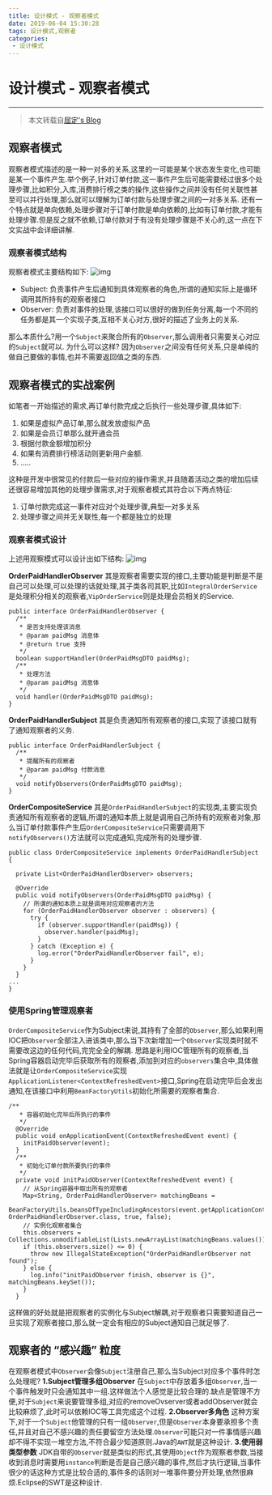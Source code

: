 ```yaml
---
title: 设计模式 - 观察者模式
date: 2019-06-04 15:30:28
tags: 设计模式,观察者
categories:
 - 设计模式
---
```


# 设计模式 - 观察者模式

------



>本文转载自[屈定's Blog](https://mrdear.cn/)

## 观察者模式

观察者模式描述的是一种一对多的关系,这里的一可能是某个状态发生变化,也可能是某一个事件产生.举个例子,针对订单付款,这一事件产生后可能需要经过很多个处理步骤,比如积分,入库,消费排行榜之类的操作,这些操作之间并没有任何关联性甚至可以并行处理,那么就可以理解为订单付款与处理步骤之间的一对多关系.
还有一个特点就是单向依赖,处理步骤对于订单付款是单向依赖的,比如有订单付款,才能有处理步骤.但是反之就不依赖,订单付款对于有没有处理步骤是不关心的,这一点在下文实战中会详细讲解.

### 观察者模式结构

观察者模式主要结构如下:
![img](http://imgblog.mrdear.cn/1524063218.png?imageMogr2/thumbnail/!100p)

- Subject: 负责事件产生后通知到具体观察者的角色,所谓的通知实际上是循环调用其所持有的观察者接口
- Observer: 负责对事件的处理,该接口可以很好的做到任务分离,每一个不同的任务都是其一个实现子类,互相不关心对方,很好的描述了业务上的关系.

那么本质什么?用一个`Subject`来聚合所有的`Observer`,那么调用者只需要关心对应的`Subject`就可以.
为什么可以这样? 因为`Observer`之间没有任何关系,只是单纯的做自己要做的事情,也并不需要返回值之类的东西.

## 观察者模式的实战案例

如笔者一开始描述的需求,再订单付款完成之后执行一些处理步骤,具体如下:

1. 如果是虚拟产品订单,那么就发放虚拟产品
2. 如果是会员订单那么就开通会员
3. 根据付款金额增加积分
4. 如果有消费排行榜活动则更新用户金额.
5. …..

这种是开发中很常见的付款后一些对应的操作需求,并且随着活动之类的增加后续还很容易增加其他的处理步骤需求,对于观察者模式其符合以下两点特征:

1. 订单付款完成这一事件对应对个处理步骤,典型一对多关系
2. 处理步骤之间并无关联性,每一个都是独立的处理

### 观察者模式设计

上述用观察模式可以设计出如下结构:
![img](http://imgblog.mrdear.cn/1524065151.png?imageMogr2/thumbnail/!120p)

**OrderPaidHandlerObserver**
其是观察者需要实现的接口,主要功能是判断是不是自己可以处理,可以处理的话就处理,其子类各司其职,比如`IntegralOrderService`是处理积分相关的观察者,`VipOrderService`则是处理会员相关的Service.

```
public interface OrderPaidHandlerObserver {
  /**
   * 是否支持处理该消息
   * @param paidMsg 消息体
   * @return true 支持
   */
  boolean supportHandler(OrderPaidMsgDTO paidMsg);
  /**
   * 处理方法
   * @param paidMsg 消息体
   */
  void handler(OrderPaidMsgDTO paidMsg);
}
```



**OrderPaidHandlerSubject**
其是负责通知所有观察者的接口,实现了该接口就有了通知观察者的义务.

```
public interface OrderPaidHandlerSubject {
  /**
   * 提醒所有的观察者
   * @param paidMsg 付款消息
   */
  void notifyObservers(OrderPaidMsgDTO paidMsg);
}
```



**OrderCompositeService**
其是`OrderPaidHandlerSubject`的实现类,主要实现负责通知所有观察者的逻辑,所谓的通知本质上就是调用自己所持有的观察者对象,那么当订单付款事件产生后`OrderCompositeService`只需要调用下`notifyObservers()`方法就可以完成通知,完成所有的处理步骤.

```
public class OrderCompositeService implements OrderPaidHandlerSubject {

  private List<OrderPaidHandlerObserver> observers;

  @Override
  public void notifyObservers(OrderPaidMsgDTO paidMsg) {
    // 所谓的通知本质上就是调用对应观察者的方法
    for (OrderPaidHandlerObserver observer : observers) {
      try {
        if (observer.supportHandler(paidMsg)) {
          observer.handler(paidMsg);
        }
      } catch (Exception e) {
        log.error("OrderPaidHandlerObserver fail", e);
      }
    }
  }
...
}
```



### 使用Spring管理观察者

`OrderCompositeService`作为Subject来说,其持有了全部的`Observer`,那么如果利用IOC把`Observer`全部注入进该类中,那么当下次新增加一个`Observer`实现类时就不需要改这边的任何代码,完完全全的解耦.
思路是利用IOC管理所有的观察者,当Spring容器启动完毕后获取所有的观察者,添加到对应的`observers`集合中,具体做法就是让`OrderCompositeService`实现`ApplicationListener<ContextRefreshedEvent>`接口,Spring在启动完毕后会发出通知,在该接口中利用`BeanFactoryUtils`初始化所需要的观察者集合.

```
/**
   * 容器初始化完毕后所执行的事件
   */
  @Override
  public void onApplicationEvent(ContextRefreshedEvent event) {
    initPaidObserver(event);
  }
  /**
   * 初始化订单付款所要执行的事件
   */
  private void initPaidObserver(ContextRefreshedEvent event) {
    // 从Spring容器中取出所有的观察者
    Map<String, OrderPaidHandlerObserver> matchingBeans =
        BeanFactoryUtils.beansOfTypeIncludingAncestors(event.getApplicationContext(), OrderPaidHandlerObserver.class, true, false);
    // 实例化观察者集合
    this.observers = Collections.unmodifiableList(Lists.newArrayList(matchingBeans.values()));
    if (this.observers.size() <= 0) {
      throw new IllegalStateException("OrderPaidHandlerObserver not found");
    } else {
      log.info("initPaidObserver finish, observer is {}", matchingBeans.keySet());
    }
  }
```



这样做的好处就是把观察者的实例化与Subject解耦,对于观察者只需要知道自己一旦实现了观察者接口,那么就一定会有相应的Subject通知自己就足够了.

## 观察者的 “感兴趣” 粒度

在观察者模式中`Observer`会像`Subject`注册自己,那么当Subject对应多个事件时怎么处理呢?
**1.Subject管理多组Observer**
在`Subject`中存放着多组`Observer`,当一个事件触发时只会通知其中一组.这样做法个人感觉是比较合理的.缺点是管理不方便,对于`Subject`来说要管理多组,对应的removeOvserver或者addObserver就会比较麻烦了,此时可以依赖IOC等工具完成这个过程.
**2.Observer多角色**
这种方案下,对于一个`Subject`他管理的只有一组`Observer`,但是`Observer`本身要承担多个责任,并且对自己不感兴趣的责任要留空方法处理.`Observer`可能只对一件事情感兴趣却不得不实现一堆空方法,不符合最少知道原则.Java的`AWT`就是这种设计.
**3.使用弱类型参数**
JDK自带的`Observer`就是类似的形式,其使用`Object`作为观察者参数,当接收到消息时需要用`instance`判断是否是自己感兴趣的事件,然后才执行逻辑,当事件很少的话这种方式是比较合适的,事件多的话则对一堆事件要分开处理,依然很麻烦.Eclipse的SWT是这种设计.